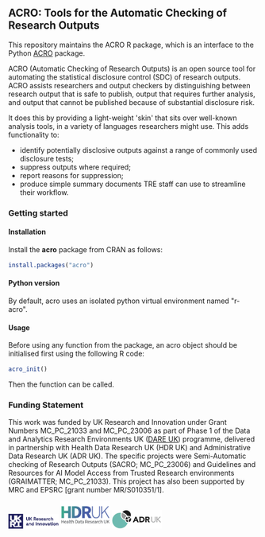 ## ACRO: Tools for the Automatic Checking of Research Outputs

This repository maintains the ACRO R package, which is an interface to the Python [ACRO](https://github.com/AI-SDC/ACRO) package.

ACRO (Automatic Checking of Research Outputs) is an open source
tool for automating the statistical disclosure control (SDC) of research
outputs. ACRO assists researchers and output checkers by distinguishing between
research output that is safe to publish, output that requires further analysis,
and output that cannot be published because of substantial disclosure risk.

It does this by providing a light-weight 'skin' that sits over well-known
analysis tools, in a variety of languages researchers might use. This adds
functionality to:

*   identify potentially disclosive outputs against a range of commonly used
    disclosure tests;
*   suppress outputs where required;
*   report reasons for suppression;
*   produce simple summary documents TRE staff can use to streamline their
    workflow.

### Getting started

#### Installation

Install the **acro** package from CRAN as follows:

``` r
install.packages("acro")
```

#### Python version

By default, acro uses an isolated python virtual environment named "r-acro".

#### Usage

Before using any function from the package, an acro object should be initialised first using the following R code:
``` r
acro_init()
```
Then the function can be called.

### Funding Statement

This work was funded by UK Research and Innovation under Grant Numbers MC_PC_21033  and MC_PC_23006 as part of Phase 1 of the Data and Analytics Research Environments UK ([DARE UK](https://dareuk.org.uk/)) programme, delivered in partnership with Health Data Research UK (HDR UK) and Administrative Data Research UK (ADR UK). The specific projects were Semi-Automatic checking of Research Outputs (SACRO; MC_PC_23006) and Guidelines and Resources for AI Model Access from Trusted Research environments (GRAIMATTER; MC_PC_21033). This project has also been supported by MRC and EPSRC [grant number MR/S010351/1].

<img src="inst/Images/UK_Research_and_Innovation_logo.svg" alt="Alt Text" width="20%"> <img src="inst/Images/health-data-research-uk-hdr-uk-logo-vector.png" alt="Alt Text" width="20%"> <img src="inst/Images/logo_print.png" alt="Alt Text" width="20%">

